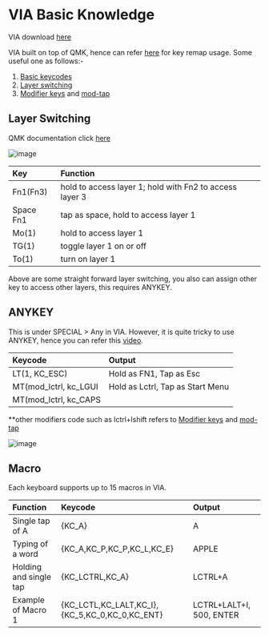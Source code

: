 # VIA Basic Knowledge

VIA download [here](https://github.com/the-via/releases/releases/tag/v1.3.1)

VIA built on top of QMK, hence can refer [here](https://docs.qmk.fm/#/keycodes) for key remap usage. Some useful one as follows:-

1. [Basic keycodes](https://docs.qmk.fm/#/keycodes?id=basic-keycodes)
2. [Layer switching](https://docs.qmk.fm/#/feature_layers?id=switching-and-toggling-layers)
3. [Modifier keys](https://docs.qmk.fm/#/feature_advanced_keycodes?id=modifier-keys) and [mod-tap](https://docs.qmk.fm/#/mod_tap)

## Layer Switching
QMK documentation click [here](https://docs.qmk.fm/#/feature_layers?id=switching-and-toggling-layers)

![image](https://user-images.githubusercontent.com/79617315/154783323-7e8b0f98-3190-427e-ad4b-50c522a32f9b.png)

| Key | Function |
|:-|:-|
|Fn1(Fn3)|hold to access layer 1; hold with Fn2 to access layer 3|
|Space Fn1|tap as space, hold to access layer 1|
|Mo(1)| hold to access layer 1|
|TG(1)| toggle layer 1 on or off|
|To(1)| turn on layer 1|

Above are some straight forward layer switching, you also can assign other key to access other layers, this requires ANYKEY.

## ANYKEY
This is under SPECIAL > Any in VIA. However, it is quite tricky to use ANYKEY, hence you can refer this [video](https://www.youtube.com/watch?v=hnvtdAOY6kU).


| Keycode |Output|
|:-|:-|
|LT(1, KC_ESC) | Hold as FN1, Tap as Esc|
|MT(mod_lctrl, kc_LGUI| Hold as Lctrl, Tap as Start Menu|
|MT(mod_lctrl, kc_CAPS|

**other modifiers code such as lctrl+lshift refers to [Modifier keys](https://docs.qmk.fm/#/feature_advanced_keycodes?id=modifier-keys) and [mod-tap](https://docs.qmk.fm/#/mod_tap)


![image](https://user-images.githubusercontent.com/79617315/154783534-ef5e386f-d0e1-4516-93c6-51941ff750ee.png)

## Macro
Each keyboard supports up to 15 macros in VIA. 


| Function | Keycode |Output|
|:-|:-|:-|
|Single tap of A|{KC_A}|A|
|Typing of a word|{KC_A,KC_P,KC_P,KC_L,KC_E}|APPLE|
|Holding and single tap|{KC_LCTRL,KC_A}|LCTRL+A|
|Example of Macro 1|{KC_LCTL,KC_LALT,KC_I}, {KC_5,KC_0,KC_0,KC_ENT}|LCTRL+LALT+I, 500, ENTER|





